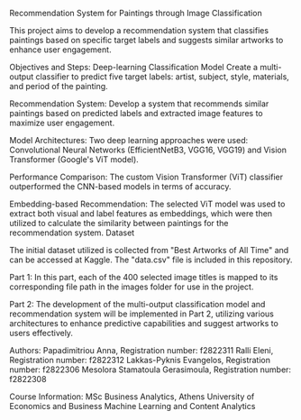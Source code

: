 Recommendation System for Paintings through Image Classification
 
This project aims to develop a recommendation system that classifies paintings based on specific target labels and suggests similar artworks to enhance user engagement.
 
Objectives and Steps:
Deep-learning Classification Model
Create a multi-output classifier to predict five target labels: artist, subject, style, materials, and period of the painting.
 
Recommendation System:
Develop a system that recommends similar paintings based on predicted labels and extracted image features to maximize user engagement.
 
Model Architectures:
Two deep learning approaches were used: Convolutional Neural Networks (EfficientNetB3, VGG16, VGG19) and Vision Transformer (Google's ViT model).
 
Performance Comparison:
The custom Vision Transformer (ViT) classifier outperformed the CNN-based models in terms of accuracy.
 
Embedding-based Recommendation:
The selected ViT model was used to extract both visual and label features as embeddings, which were then utilized to calculate the similarity between paintings for the recommendation system.
Dataset
 
The initial dataset utilized is collected from "Best Artworks of All Time" and can be accessed at Kaggle. The "data.csv" file is included in this repository.
 
Part 1:
In this part, each of the 400 selected image titles is mapped to its corresponding file path in the images folder for use in the project.
 
Part 2:
The development of the multi-output classification model and recommendation system will be implemented in Part 2, utilizing various architectures to enhance predictive capabilities and suggest artworks to users effectively.
 
Authors:
Papadimitriou Anna, Registration number: f2822311
Ralli Eleni, Registration number: f2822312
Lakkas-Pyknis Evangelos, Registration number: f2822306
Mesolora Stamatoula Gerasimoula, Registration number: f2822308
 
Course Information:
MSc Business Analytics, Athens University of Economics and Business
Machine Learning and Content Analytics
